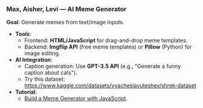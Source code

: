### **Max, Aisher, Levi — AI Meme Generator**

**Goal**: Generate memes from text/image inputs.

- **Tools**:
    - Frontend: **HTML/JavaScript** for drag-and-drop meme templates.
    - Backend: **Imgflip API** (free meme templates) or **Pillow** (Python) for image editing.
- **AI Integration**:
    - Caption generation: Use **GPT-3.5 API** (e.g., "Generate a funny caption about cats").
    - Try this dataset: https://www.kaggle.com/datasets/vyacheslavuteshev/shrek-dataset
- **Tutorial**:
    - [Build a Meme Generator with JavaScript](https://www.freecodecamp.org/news/creating-a-meme-generator-with-react/).
